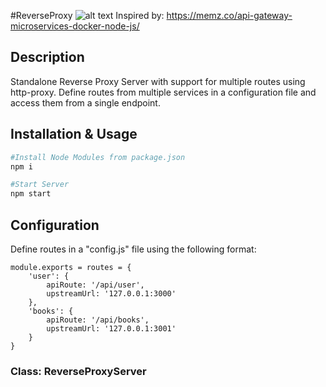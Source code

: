 #ReverseProxy
![alt text](https://dzwonsemrish7.cloudfront.net/items/2x0e3Z0G160o3F3D3V42/Image%202018-04-22%20at%202.57.55%20PM.png?v=2a4aba67)
Inspired by: https://memz.co/api-gateway-microservices-docker-node-js/

## Description

Standalone Reverse Proxy Server with support for multiple routes using http-proxy. Define routes from multiple services in a configuration file and access them from a single endpoint.

## Installation & Usage

```bash
#Install Node Modules from package.json
npm i

#Start Server
npm start
```

## Configuration
Define routes in a "config.js" file using the following format:
```
module.exports = routes = {
    'user': {
        apiRoute: '/api/user',
        upstreamUrl: '127.0.0.1:3000'
    },
    'books': {
        apiRoute: '/api/books',
        upstreamUrl: '127.0.0.1:3001'
    }
}
```

### Class: ReverseProxyServer